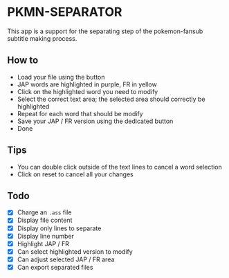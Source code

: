 # PKMN-SEPARATOR

This app is a support for the separating step of the pokemon-fansub subtitle making process.

## How to

- Load your file using the button
- JAP words are highlighted in purple, FR in yellow
- Click on the highlighted word you need to modify
- Select the correct text area; the selected area should correctly be highlighted
- Repeat for each word that should be modify
- Save your JAP / FR version using the dedicated button
- Done

## Tips

- You can double click outside of the text lines to cancel a word selection
- Click on reset to cancel all your changes

## Todo

- [x] Charge an `.ass` file
- [x] Display file content
- [x] Display only lines to separate
- [x] Display line number
- [x] Highlight JAP / FR
- [x] Can select highlighted version to modify
- [x] Can adjust selected JAP / FR area
- [x] Can export separated files
